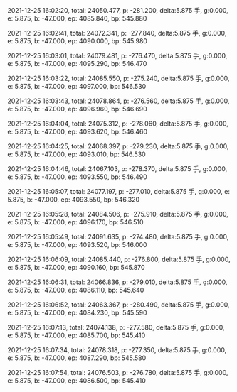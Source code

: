 2021-12-25 16:02:20, total: 24050.477, p: -281.200, delta:5.875 手, g:0.000, e: 5.875, b: -47.000, ep: 4085.840, bp: 545.880

2021-12-25 16:02:41, total: 24072.341, p: -277.840, delta:5.875 手, g:0.000, e: 5.875, b: -47.000, ep: 4090.000, bp: 545.980

2021-12-25 16:03:01, total: 24079.481, p: -276.470, delta:5.875 手, g:0.000, e: 5.875, b: -47.000, ep: 4095.290, bp: 546.470

2021-12-25 16:03:22, total: 24085.550, p: -275.240, delta:5.875 手, g:0.000, e: 5.875, b: -47.000, ep: 4097.000, bp: 546.530

2021-12-25 16:03:43, total: 24078.864, p: -276.560, delta:5.875 手, g:0.000, e: 5.875, b: -47.000, ep: 4096.960, bp: 546.690

2021-12-25 16:04:04, total: 24075.312, p: -278.060, delta:5.875 手, g:0.000, e: 5.875, b: -47.000, ep: 4093.620, bp: 546.460

2021-12-25 16:04:25, total: 24068.397, p: -279.230, delta:5.875 手, g:0.000, e: 5.875, b: -47.000, ep: 4093.010, bp: 546.530

2021-12-25 16:04:46, total: 24067.103, p: -278.370, delta:5.875 手, g:0.000, e: 5.875, b: -47.000, ep: 4093.550, bp: 546.490

2021-12-25 16:05:07, total: 24077.197, p: -277.010, delta:5.875 手, g:0.000, e: 5.875, b: -47.000, ep: 4093.550, bp: 546.320

2021-12-25 16:05:28, total: 24084.506, p: -275.910, delta:5.875 手, g:0.000, e: 5.875, b: -47.000, ep: 4096.170, bp: 546.510

2021-12-25 16:05:49, total: 24091.635, p: -274.480, delta:5.875 手, g:0.000, e: 5.875, b: -47.000, ep: 4093.520, bp: 546.000

2021-12-25 16:06:09, total: 24085.440, p: -276.800, delta:5.875 手, g:0.000, e: 5.875, b: -47.000, ep: 4090.160, bp: 545.870

2021-12-25 16:06:31, total: 24066.836, p: -279.010, delta:5.875 手, g:0.000, e: 5.875, b: -47.000, ep: 4086.110, bp: 545.640

2021-12-25 16:06:52, total: 24063.367, p: -280.490, delta:5.875 手, g:0.000, e: 5.875, b: -47.000, ep: 4084.230, bp: 545.590

2021-12-25 16:07:13, total: 24074.138, p: -277.580, delta:5.875 手, g:0.000, e: 5.875, b: -47.000, ep: 4085.700, bp: 545.410

2021-12-25 16:07:34, total: 24078.318, p: -277.350, delta:5.875 手, g:0.000, e: 5.875, b: -47.000, ep: 4087.290, bp: 545.580

2021-12-25 16:07:54, total: 24076.503, p: -276.780, delta:5.875 手, g:0.000, e: 5.875, b: -47.000, ep: 4086.500, bp: 545.410